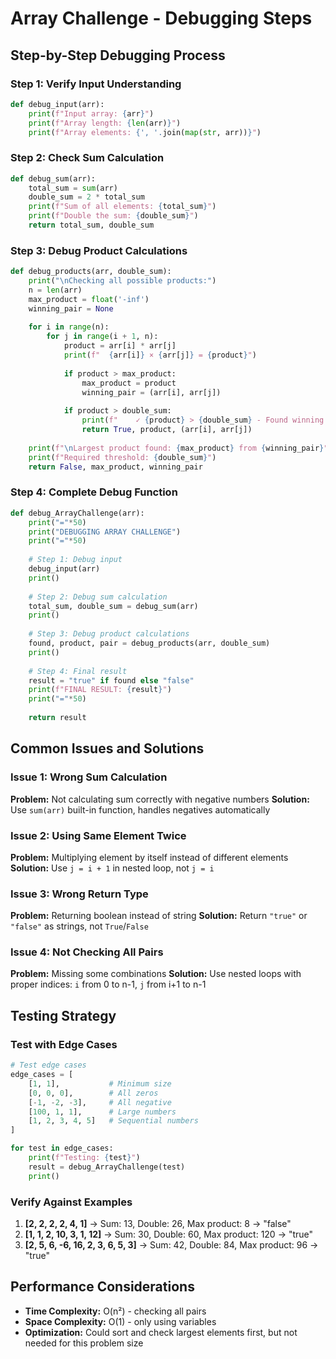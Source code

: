 # Array Challenge - Debugging Steps

## Step-by-Step Debugging Process

### Step 1: Verify Input Understanding
```python
def debug_input(arr):
    print(f"Input array: {arr}")
    print(f"Array length: {len(arr)}")
    print(f"Array elements: {', '.join(map(str, arr))}")
```

### Step 2: Check Sum Calculation
```python
def debug_sum(arr):
    total_sum = sum(arr)
    double_sum = 2 * total_sum
    print(f"Sum of all elements: {total_sum}")
    print(f"Double the sum: {double_sum}")
    return total_sum, double_sum
```

### Step 3: Debug Product Calculations
```python
def debug_products(arr, double_sum):
    print("\nChecking all possible products:")
    n = len(arr)
    max_product = float('-inf')
    winning_pair = None
    
    for i in range(n):
        for j in range(i + 1, n):
            product = arr[i] * arr[j]
            print(f"  {arr[i]} × {arr[j]} = {product}")
            
            if product > max_product:
                max_product = product
                winning_pair = (arr[i], arr[j])
            
            if product > double_sum:
                print(f"    ✓ {product} > {double_sum} - Found winning pair!")
                return True, product, (arr[i], arr[j])
    
    print(f"\nLargest product found: {max_product} from {winning_pair}")
    print(f"Required threshold: {double_sum}")
    return False, max_product, winning_pair
```

### Step 4: Complete Debug Function
```python
def debug_ArrayChallenge(arr):
    print("="*50)
    print("DEBUGGING ARRAY CHALLENGE")
    print("="*50)
    
    # Step 1: Debug input
    debug_input(arr)
    print()
    
    # Step 2: Debug sum calculation
    total_sum, double_sum = debug_sum(arr)
    print()
    
    # Step 3: Debug product calculations
    found, product, pair = debug_products(arr, double_sum)
    print()
    
    # Step 4: Final result
    result = "true" if found else "false"
    print(f"FINAL RESULT: {result}")
    print("="*50)
    
    return result
```

## Common Issues and Solutions

### Issue 1: Wrong Sum Calculation
**Problem:** Not calculating sum correctly with negative numbers
**Solution:** Use `sum(arr)` built-in function, handles negatives automatically

### Issue 2: Using Same Element Twice
**Problem:** Multiplying element by itself instead of different elements
**Solution:** Use `j = i + 1` in nested loop, not `j = i`

### Issue 3: Wrong Return Type
**Problem:** Returning boolean instead of string
**Solution:** Return `"true"` or `"false"` as strings, not `True`/`False`

### Issue 4: Not Checking All Pairs
**Problem:** Missing some combinations
**Solution:** Use nested loops with proper indices: `i` from 0 to n-1, `j` from i+1 to n-1

## Testing Strategy

### Test with Edge Cases
```python
# Test edge cases
edge_cases = [
    [1, 1],           # Minimum size
    [0, 0, 0],        # All zeros
    [-1, -2, -3],     # All negative
    [100, 1, 1],      # Large numbers
    [1, 2, 3, 4, 5]   # Sequential numbers
]

for test in edge_cases:
    print(f"Testing: {test}")
    result = debug_ArrayChallenge(test)
    print()
```

### Verify Against Examples
1. **[2, 2, 2, 2, 4, 1]** → Sum: 13, Double: 26, Max product: 8 → "false"
2. **[1, 1, 2, 10, 3, 1, 12]** → Sum: 30, Double: 60, Max product: 120 → "true"
3. **[2, 5, 6, -6, 16, 2, 3, 6, 5, 3]** → Sum: 42, Double: 84, Max product: 96 → "true"

## Performance Considerations

- **Time Complexity:** O(n²) - checking all pairs
- **Space Complexity:** O(1) - only using variables
- **Optimization:** Could sort and check largest elements first, but not needed for this problem size